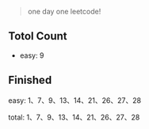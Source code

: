 > one day one leetcode!

## Totol Count

* easy: 9

## Finished

easy: 1、7、9、13、14、21、26、27、28

total: 1、7、9、13、14、21、26、27、28

